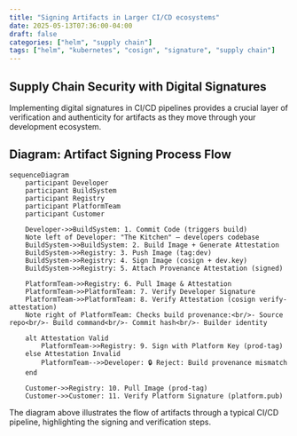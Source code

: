 ```yaml
---
title: "Signing Artifacts in Larger CI/CD ecosystems"
date: 2025-05-13T07:36:00-04:00
draft: false
categories: ["helm", "supply chain"]
tags: ["helm", "kubernetes", "cosign", "signature", "supply chain"]
---
```


## Supply Chain Security with Digital Signatures

Implementing digital signatures in CI/CD pipelines provides a crucial layer of verification and authenticity for artifacts as they move through your development ecosystem.

## Diagram: Artifact Signing Process Flow

```mermaid
sequenceDiagram
    participant Developer
    participant BuildSystem
    participant Registry
    participant PlatformTeam
    participant Customer

    Developer->>BuildSystem: 1. Commit Code (triggers build)
    Note left of Developer: "The Kitchen" – developers codebase
    BuildSystem->>BuildSystem: 2. Build Image + Generate Attestation
    BuildSystem->>Registry: 3. Push Image (tag:dev)
    BuildSystem->>Registry: 4. Sign Image (cosign + dev.key)
    BuildSystem->>Registry: 5. Attach Provenance Attestation (signed)

    PlatformTeam->>Registry: 6. Pull Image & Attestation
    PlatformTeam->>PlatformTeam: 7. Verify Developer Signature
    PlatformTeam->>PlatformTeam: 8. Verify Attestation (cosign verify-attestation)
    Note right of PlatformTeam: Checks build provenance:<br/>- Source repo<br/>- Build command<br/>- Commit hash<br/>- Builder identity

    alt Attestation Valid
        PlatformTeam->>Registry: 9. Sign with Platform Key (prod-tag)
    else Attestation Invalid
        PlatformTeam-->>Developer: 🔒 Reject: Build provenance mismatch
    end

    Customer->>Registry: 10. Pull Image (prod-tag)
    Customer->>Customer: 11. Verify Platform Signature (platform.pub)
```

The diagram above illustrates the flow of artifacts through a typical CI/CD pipeline, highlighting the signing and verification steps.
